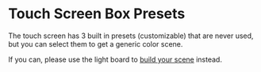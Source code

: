 # Touch Screen Box Presets

The touch screen has 3 built in presets (customizable) that are never used, but you can select them to get a generic color scene.

If you can, please use the light board to [build your scene](./scene.md) instead. 